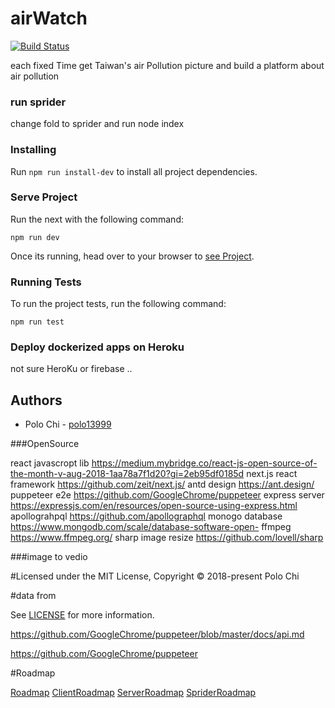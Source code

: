 # airWatch

[![Build Status](https://travis-ci.org/polo13999/airWatch.svg?branch=master)](https://travis-ci.org/polo13999/airWatch)

each fixed Time get Taiwan's air Pollution picture and build a platform about air pollution

### run sprider

change fold to sprider and run node index

### Installing

Run `npm run install-dev` to install all project dependencies.

### Serve Project

Run the next with the following command:

```
npm run dev
```

Once its running, head over to your browser to [see Project](http://localhost:3000/).

### Running Tests

To run the project tests, run the following command:

```
npm run test
```

### Deploy dockerized apps on Heroku

not sure HeroKu or firebase ..

## Authors

- Polo Chi - [polo13999](https://github.com/polo13999)

###OpenSource

react javascropt lib https://medium.mybridge.co/react-js-open-source-of-the-month-v-aug-2018-1aa78a7f1d20?gi=2eb95df0185d
next.js react framework https://github.com/zeit/next.js/
antd design https://ant.design/
puppeteer e2e https://github.com/GoogleChrome/puppeteer
express server https://expressjs.com/en/resources/open-source-using-express.html
apollograhpql https://github.com/apollographql
monogo database https://www.mongodb.com/scale/database-software-open-
ffmpeg https://www.ffmpeg.org/
sharp image resize https://github.com/lovell/sharp

###image to vedio

#Licensed under the MIT License, Copyright © 2018-present Polo Chi

#data from

See [LICENSE](LICENSE.md) for more information.

https://github.com/GoogleChrome/puppeteer/blob/master/docs/api.md

https://github.com/GoogleChrome/puppeteer

#Roadmap

[Roadmap](./roadmap.md)
[ClientRoadmap](./client/roadmap.md)
[ServerRoadmap](./server/roadmap.md)
[SpriderRoadmap](./sprider/roadmap.md)
